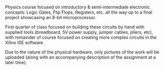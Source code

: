 Physics course focused on introductory & semi-intermediate electronic concepts: Logic Gates, Flip Flops, Registers, etc. all the way up to a final project showcasing an 8-bit microprocessor.  

First quarter of class focused on building these circuits by hand with supplied tools (breadboard, 5V power supply, jumper cables, pliers, etc), with remainder of course focused on creating more complex circuits in the Xilinx ISE software. 

Due to the nature of the physical hardware, only pictures of the work will be uploaded (along with an accompanying description of the assignment at a later time).  
